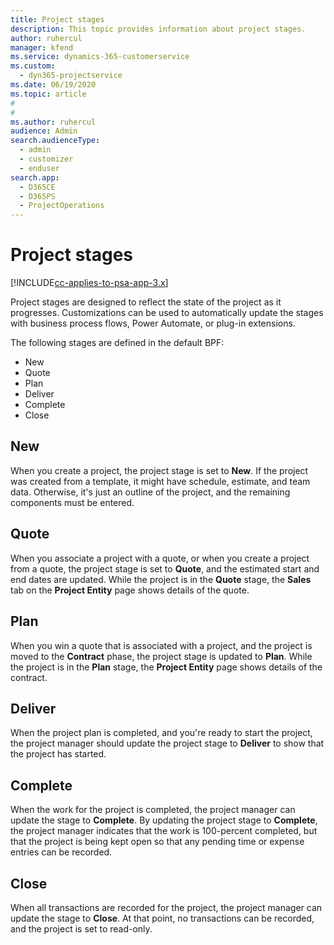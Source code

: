 ```yaml
---
title: Project stages
description: This topic provides information about project stages.
author: ruhercul
manager: kfend
ms.service: dynamics-365-customerservice
ms.custom: 
  - dyn365-projectservice
ms.date: 06/19/2020
ms.topic: article
#
#
ms.author: ruhercul
audience: Admin
search.audienceType: 
  - admin
  - customizer
  - enduser
search.app: 
  - D365CE
  - D365PS
  - ProjectOperations
---
```


# Project stages 

[!INCLUDE[cc-applies-to-psa-app-3.x](../includes/cc-applies-to-psa-app-3x.md)]

Project stages are designed to reflect the state of the project as it progresses. Customizations can be used to automatically update the stages with business process flows, Power Automate, or plug-in extensions.

The following stages are defined in the default BPF:

- New
- Quote
- Plan
- Deliver
- Complete
- Close 

## New

When you create a project, the project stage is set to **New**. If the project was created from a template, it might have schedule, estimate, and team data. Otherwise, it's just an outline of the project, and the remaining components must be entered.

## Quote

When you associate a project with a quote, or when you create a project from a quote, the project stage is set to **Quote**, and the estimated start and end dates are updated. While the project is in the **Quote** stage, the **Sales** tab on the **Project Entity** page shows details of the quote.

## Plan

When you win a quote that is associated with a project, and the project is moved to the **Contract** phase, the project stage is updated to **Plan**. While the project is in the **Plan** stage, the **Project Entity** page shows details of the contract.

## Deliver

When the project plan is completed, and you're ready to start the project, the project manager should update the project stage to **Deliver** to show that the project has started.

## Complete 

When the work for the project is completed, the project manager can update the stage to **Complete**. By updating the project stage to **Complete**, the project manager indicates that the work is 100-percent completed, but that the project is being kept open so that any pending time or expense entries can be recorded.

## Close

When all transactions are recorded for the project, the project manager can update the stage to **Close**. At that point, no transactions can be recorded, and the project is set to read-only.

